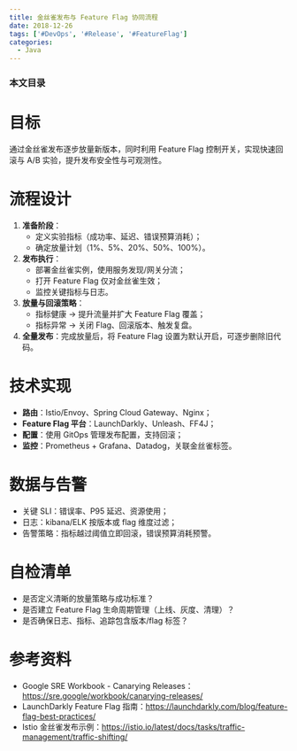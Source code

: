```yaml
---
title: 金丝雀发布与 Feature Flag 协同流程
date: 2018-12-26
tags: ['#DevOps', '#Release', '#FeatureFlag']
categories:
  - Java
---
```


### 本文目录
<!-- toc -->

# 目标
通过金丝雀发布逐步放量新版本，同时利用 Feature Flag 控制开关，实现快速回滚与 A/B 实验，提升发布安全性与可观测性。

# 流程设计
1. **准备阶段**：
   - 定义实验指标（成功率、延迟、错误预算消耗）；
   - 确定放量计划（1%、5%、20%、50%、100%）。
2. **发布执行**：
   - 部署金丝雀实例，使用服务发现/网关分流；
   - 打开 Feature Flag 仅对金丝雀生效；
   - 监控关键指标与日志。
3. **放量与回滚策略**：
   - 指标健康 → 提升流量并扩大 Feature Flag 覆盖；
   - 指标异常 → 关闭 Flag、回滚版本、触发复盘。
4. **全量发布**：完成放量后，将 Feature Flag 设置为默认开启，可逐步删除旧代码。

# 技术实现
- **路由**：Istio/Envoy、Spring Cloud Gateway、Nginx；
- **Feature Flag 平台**：LaunchDarkly、Unleash、FF4J；
- **配置**：使用 GitOps 管理发布配置，支持回滚；
- **监控**：Prometheus + Grafana、Datadog，关联金丝雀标签。

# 数据与告警
- 关键 SLI：错误率、P95 延迟、资源使用；
- 日志：kibana/ELK 按版本或 flag 维度过滤；
- 告警策略：指标越过阈值立即回滚，错误预算消耗预警。

# 自检清单
- 是否定义清晰的放量策略与成功标准？
- 是否建立 Feature Flag 生命周期管理（上线、灰度、清理）？
- 是否确保日志、指标、追踪包含版本/flag 标签？

# 参考资料
- Google SRE Workbook - Canarying Releases：https://sre.google/workbook/canarying-releases/
- LaunchDarkly Feature Flag 指南：https://launchdarkly.com/blog/feature-flag-best-practices/
- Istio 金丝雀发布示例：https://istio.io/latest/docs/tasks/traffic-management/traffic-shifting/
